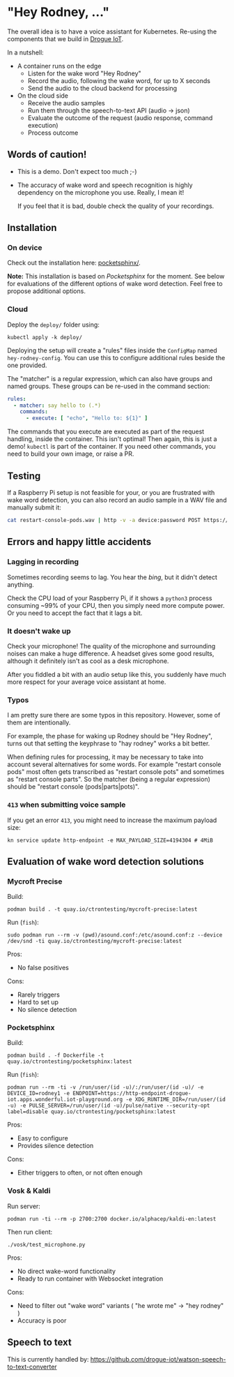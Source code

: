 # "Hey Rodney, …"

The overall idea is to have a voice assistant for Kubernetes. Re-using the components that we build in
[Drogue IoT](https://github.com/drogue-iot).

In a nutshell:

* A container runs on the edge
    * Listen for the wake word "Hey Rodney"
    * Record the audio, following the wake word, for up to X seconds
    * Send the audio to the cloud backend for processing
* On the cloud side
    * Receive the audio samples
    * Run them through the speech-to-text API (audio -> json)
    * Evaluate the outcome of the request (audio response, command execution)
    * Process outcome

## Words of caution!

* This is a demo. Don't expect too much ;-)
* The accuracy of wake word and speech recognition is highly dependency on the microphone you use. Really, I mean it!
  
  If you feel that it is bad, double check the quality of your recordings.

## Installation

### On device

Check out the installation here: [pocketsphinx/](pocketsphinx/).

**Note:** This installation is based on *Pocketsphinx* for the moment. See below for evaluations of the different
options of wake word detection. Feel free to propose additional options.

### Cloud

Deploy the `deploy/` folder using:

~~~shell
kubectl apply -k deploy/
~~~

Deploying the setup will create a "rules" files inside the `ConfigMap` named `hey-rodney-config`. You can use this
to configure additional rules beside the one provided.

The "matcher" is a regular expression, which can also have groups and named groups. These groups can be re-used in
the command section:

~~~yaml
rules:
  - matcher: say hello to (.*)
    commands:
      - execute: [ "echo", "Hello to: ${1}" ]
~~~

The commands that you execute are executed as part of the request handling, inside the container. This isn't optimal!
Then again, this is just a demo! `kubectl` is part of the container. If you need other commands, you need to build
your own image, or raise a PR.

## Testing

If a Raspberry Pi setup is not feasible for your, or you are frustrated with wake word detection, you can also record
an audio sample in a WAV file and manually submit it:

~~~bash
cat restart-console-pods.wav | http -v -a device:password POST https://http-endpoint-drogue-iot.my.cluster/publish/device/voice "Content-Type:audio/wav"
~~~

## Errors and happy little accidents

### Lagging in recording

Sometimes recording seems to lag. You hear the *bing*, but it didn't detect anything.

Check the CPU load of your Raspberry Pi, if it shows a `python3` process consuming ~99% of your CPU, then you simply
need more compute power. Or you need to accept the fact that it lags a bit.

### It doesn't wake up

Check your microphone! The quality of the microphone and surrounding noises can make a huge difference. A headset
gives some good results, although it definitely isn't as cool as a desk microphone.

After you fiddled a bit with an audio setup like this, you suddenly have much more respect for your average voice
assistant at home.

### Typos

I am pretty sure there are some typos in this repository. However, some of them are intentionally.

For example, the phase for waking up Rodney should be "Hey Rodney", turns out that setting the keyphrase to "hay rodney"
works a bit better.

When defining rules for processing, it may be necessary to take into account several alternatives for some words.
For example "restart console pods" most often gets transcribed as "restart console pots" and sometimes as
"restart console parts". So the matcher (being a regular expression) should be "restart console (pods|parts|pots)".

### `413` when submitting voice sample

If you get an error `413`, you might need to increase the maximum payload size:

~~~
kn service update http-endpoint -e MAX_PAYLOAD_SIZE=4194304 # 4MiB
~~~

## Evaluation of wake word detection solutions

### Mycroft Precise

Build:

~~~shell script
podman build . -t quay.io/ctrontesting/mycroft-precise:latest
~~~

Run (`fish`):
~~~shell script
sudo podman run --rm -v (pwd)/asound.conf:/etc/asound.conf:z --device /dev/snd -ti quay.io/ctrontesting/mycroft-precise:latest
~~~

Pros:

  * No false positives 

Cons:

  * Rarely triggers
  * Hard to set up
  * No silence detection

### Pocketsphinx

Build:

~~~shell script
podman build . -f Dockerfile -t quay.io/ctrontesting/pocketsphinx:latest
~~~

Run (`fish`): 

~~~shell script
podman run --rm -ti -v /run/user/(id -u)/:/run/user/(id -u)/ -e DEVICE_ID=rodney1 -e ENDPOINT=https://http-endpoint-drogue-iot.apps.wonderful.iot-playground.org -e XDG_RUNTIME_DIR=/run/user/(id -u) -e PULSE_SERVER=/run/user/(id -u)/pulse/native --security-opt label=disable quay.io/ctrontesting/pocketsphinx:latest
~~~

Pros:

  * Easy to configure
  * Provides silence detection

Cons:

  * Either triggers to often, or not often enough

### Vosk & Kaldi

Run server:

~~~shell script
podman run -ti --rm -p 2700:2700 docker.io/alphacep/kaldi-en:latest
~~~

Then run client:

~~~shell script
./vosk/test_microphone.py
~~~

Pros:

  * No direct wake-word functionality
  * Ready to run container with Websocket integration

Cons:

  * Need to filter out "wake word" variants ( "he wrote me" -> "hey rodney" )
  * Accuracy is poor

## Speech to text

This is currently handled by: https://github.com/drogue-iot/watson-speech-to-text-converter
